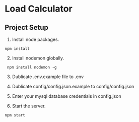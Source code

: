 # Load Calculator

## Project Setup

1. Install node packages.
  ```
  npm install
  ```
 2. Install nodemon globally.
  ```
   npm install nodemon -g
  ```
 3. Dublicate .env.example file to .env

 4. Dublicate config/config.json.example to config/config.json

 5. Enter your mysql database credentials in config.json

 6. Start the server.
  ```
  npm start
  ```
